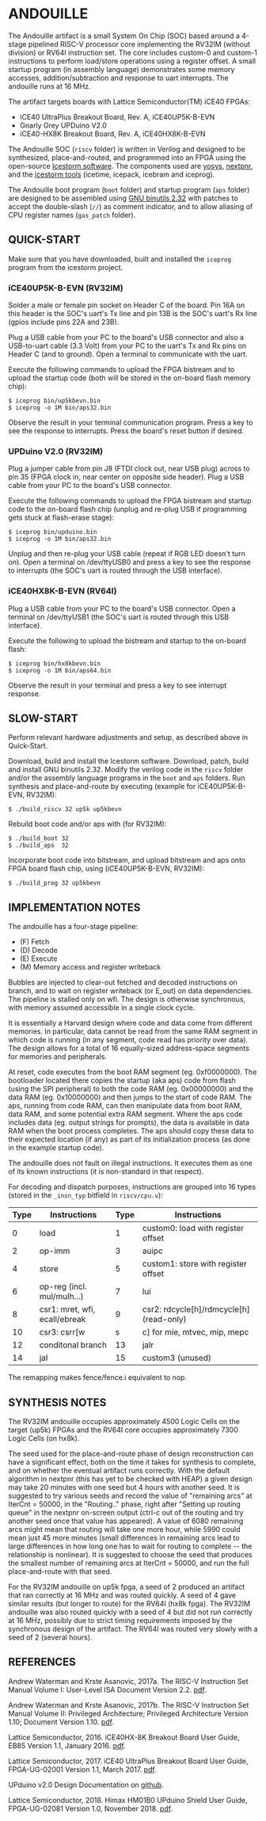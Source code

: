 # ANDOUILLE

The Andouille artifact is a small System On Chip (SOC) based around
a 4-stage pipelined RISC-V processor core implementing the RV32IM (without division)
or RV64I instruction set. The core includes custom-0 and custom-1
instructions to perform load/store operations using a register offset.
A small startup program (in assembly language) demonstrates some memory
accesses, addition/subtraction and response to uart interrupts.
The andouille runs at 16 MHz.

The artifact targets boards with Lattice Semiconductor(TM) iCE40 FPGAs:

* iCE40 UltraPlus Breakout Board, Rev. A, iCE40UP5K-B-EVN
* Gnarly Grey UPDuino V2.0
* iCE40-HX8K Breakout Board, Rev. A, iCE40HX8K-B-EVN

The Andouille SOC (`riscv` folder) is written in Verilog and designed to be synthesized,
place-and-routed, and programmed into an FPGA using the open-source
[Icestorm software](http://www.clifford.at/icestorm/).
The components used are
 [yosys](http://www.clifford.at/yosys/),
 [nextpnr](https://github.com/YosysHQ/nextpnr),
 and the [icestorm tools](https://github.com/cliffordwolf/icestorm)
(icetime, icepack, icebram and iceprog).

The Andouille boot program (`boot` folder) and startup program (`aps` folder) are
designed to be assembled using [GNU binutils 2.32](https://www.gnu.org/software/binutils/)
 with patches to
accept the double-slash (`//`) as comment indicator, and to allow aliasing
of CPU register names (`gas_patch` folder).

## QUICK-START

Make sure that you have downloaded, built and installed the `iceprog` program from the
icestorm project.

### iCE40UP5K-B-EVN (RV32IM)

Solder a male or female pin socket on Header C of the board. Pin 16A on this header 
is the SOC's uart's Tx line and pin 13B is the SOC's uart's Rx line (gpios
 include pins 22A and 23B).
 
Plug a USB cable from your PC to the board's USB connector and also a USB-to-uart
cable (3.3 Volt) from your PC to the uart's Tx and Rx pins on Header C (and to ground).
Open a terminal to communicate with the uart.

Execute the following commands to upload the FPGA bistream and to upload the startup
code (both will be stored in the on-board flash memory chip):

	$ iceprog bin/up5kbevn.bin
	$ iceprog -o 1M bin/aps32.bin

Observe the result in your terminal communication program. Press a key to see
the response to interrupts. Press the board's reset button if desired.

### UPDuino V2.0 (RV32IM)

Plug a jumper cable from pin J8 (FTDI clock out, near USB plug) across to pin 35
(FPGA clock in, near center on opposite side header).
Plug a USB cable from your PC to the board's USB connector.

Execute the following commands to upload the FPGA bistream and startup
code to the on-board flash chip (unplug and re-plug USB if programming
gets stuck at flash-erase stage):

	$ iceprog bin/upduino.bin
	$ iceprog -o 1M bin/aps32.bin

Unplug and then re-plug your USB cable (repeat if RGB LED doesn't turn on).
Open a terminal on /dev/ttyUSB0 and press
a key to see the response to interrupts (the SOC's uart is routed through the USB
interface).

### iCE40HX8K-B-EVN (RV64I)

Plug a USB cable from your PC to the board's USB connector.
Open a terminal on /dev/ttyUSB1 (the SOC's uart is routed through this USB interface).

Execute the following to upload the bistream and startup to the on-board flash:

	$ iceprog bin/hx8kbevn.bin
	$ iceprog -o 1M bin/aps64.bin

Observe the result in your terminal and press a key to see interrupt response.


## SLOW-START

Perform relevant hardware adjustments and setup, as described above in Quick-Start.

Download, build and install the Icestorm software.
Download, patch, build and install GNU binutils 2.32.
Modify the verilog code in the `riscv` folder and/or the assembly language programs
in the `boot` and `aps` folders.
Run synthesis and place-and-route by executing (example for iCE40UP5K-B-EVN, RV32IM):

	$ ./build_riscv 32 up5k up5kbevn

Rebuild boot code and/or aps with (for RV32IM):

	$ ./build_boot 32
	$ ./build_aps  32

Incorporate boot code into bitstream, and upload bitstream and aps onto FPGA
board flash chip, using (iCE40UP5K-B-EVN, RV32IM):

	$ ./build_prog 32 up5kbevn


## IMPLEMENTATION NOTES

The andouille has a four-stage pipeline:

* (F) Fetch
* (D) Decode
* (E) Execute
* (M) Memory access and register writeback

Bubbles are injected to clear-out fetched and decoded instructions on branch,
and to wait on register writeback (or E_out) on data dependencies.
The pipeline is stalled only on wfi.
The design is otherwise synchronous, with memory assumed accessible in a
single clock cycle.

It is essentially a Harvard design where code and data come from
different memories. In particular, data cannot be read from the same RAM segment
in which code is running (in any segment, code read has priority over data).
The design allows for a total of 16 equally-sized address-space segments for
memories and peripherals.

At reset, code executes from the boot RAM segment (eg. 0xf0000000).
The bootloader located there copies the startup (aka aps) code from
flash (using the SPI peripheral) to both the code RAM (eg. 0x00000000)
and the data RAM (eg. 0x10000000) and then jumps to the start of code RAM.
The aps, running from code RAM, can then manipulate data from boot RAM,
data RAM, and some potential extra RAM segment.
Where the aps code includes data (eg. output strings for prompts), the
data is available in data RAM when the boot process completes.
The aps should copy these data to their expected location (if any) as part of its
initialization process (as done in the example startup code).

The andouille does not fault on illegal instructions. It executes them as one of
its known instructions (it is non-standard in that respect).

For decoding and dispatch purposes, instructions are grouped into 16 types
 (stored in the `_insn_typ` bitfield in `riscv/cpu.v`):

| Type | Instructions | Type | Instructions |
| --- | ---    | --- | --- |
|  0  | load   |  1  | custom0: load with register offset |
|  2  | op-imm |  3  | auipc |
|  4  | store  |  5  | custom1:	store with register offset |
|  6  | op-reg	(incl. mul/mulh...) | 7  | lui |
|  8  | csr1: mret, wfi, ecall/ebreak | 9 | csr2: rdcycle[h]/rdmcycle[h] (read-only) |
| 10  | csr3: csrr[w|s|c] for mie, mtvec, mip, mepc | 11 | csr4: csrr for mcause, mtval (read-only) |
| 12  | conditonal branch | 13 | jalr |
| 14  | jal    |  15 | custom3 (unused) |

The remapping makes fence/fence.i equivalent to nop.


## SYNTHESIS NOTES

The RV32IM andouille occupies approximately 4500 Logic Cells on the target (up5k)
FPGAs and the RV64I core occupies approximately 7300 Logic Cells (on hx8k).

The seed used for the place-and-route phase of design reconstruction can have
a significant effect, both on the time it takes for synthesis to complete, and
on whether the eventual artifact runs correctly.
With the default algorithm in nextpnr (this has yet to be checked with HEAP)
a given design may take 20 minutes with one seed but 4 hours with another seed.
It is suggested to try various seeds and record the value of "remaining arcs"
at IterCnt = 50000, in the "Routing.." phase, right after "Setting up routing queue"
in the nextpnr on-screen output (ctrl-c out of the routing and try another seed once that
value has appeared). A value of 6080 remaining arcs might mean
that routing will take one more hour, while 5990 could mean just 45 more minutes
(small differences in remaining arcs lead to large differences in how long
one has to wait for routing to complete -- the relationship is nonlinear).
 It is suggested to choose the seed that
produces the smallest number of remaining arcs at IterCnt = 50000, and run the
full place-and-route with that seed.

For the RV32IM andouille on up5k fpga, a seed of 2 produced an artifact that ran correctly
at 16 MHz
and was routed quickly.
A seed of 4 gave similar results (but longer to route) for the RV64I (hx8k fpga).
The RV32IM andouille was also routed quickly with a seed of 4 but did not run correctly
at 16 MHz,
possibly due to strict timing requirements imposed by the synchronous design of the artifact.
The RV64I was routed very slowly with a seed of 2 (several hours).


## REFERENCES

Andrew Waterman and Krste Asanovic, 2017a.
The RISC-V Instruction Set Manual Volume I: User-Level ISA Document Version 2.2.
[pdf](https://content.riscv.org/wp-content/uploads/2017/05/riscv-spec-v2.2.pdf).

Andrew Waterman and Krste Asanovic, 2017b.
The RISC-V Instruction Set Manual Volume II: Privileged Architecture; Privileged Architecture Version 1.10; Document Version 1.10.
[pdf](https://content.riscv.org/wp-content/uploads/2017/05/riscv-privileged-v1.10.pdf).

Lattice Semiconductor, 2016. iCE40HX-8K Breakout Board User Guide, EB85 Version 1.1, January 2016.
[pdf](http://www.latticesemi.com/view_document?document_id=50373).

Lattice Semiconductor, 2017. iCE40 UltraPlus Breakout Board User Guide, FPGA-UG-02001 Version 1.1, March 2017.
[pdf](https://www.latticesemi.com/view_document?document_id=51987).

UPduino v2.0 Design Documentation on
[github](https://github.com/gtjennings1/UPDuino_v2_0).

Lattice Semiconductor, 2018. Himax HM01B0 UPduino Shield User Guide, FPGA-UG-02081 Version 1.0, November 2018.
[pdf](http://www.latticesemi.com/view_document?document_id=52555).



